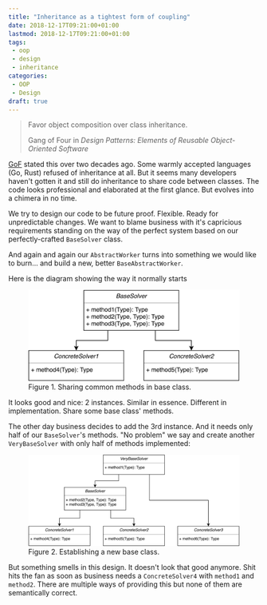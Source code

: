 ```yaml
---
title: "Inheritance as a tightest form of coupling"
date: 2018-12-17T09:21:00+01:00
lastmod: 2018-12-17T09:21:00+01:00
tags:
 - oop
 - design
 - inheritance
categories:
 - OOP
 - Design
draft: true
---
```

<blockquote class="blockquote text-right">
  <p class="mb-0">Favor object composition over class inheritance.</p>
  <footer class="blockquote-footer">Gang of Four in <cite title="Design Patterns: Elements of Reusable Object-Oriented Software">Design Patterns: Elements of Reusable Object-Oriented Software</cite></footer>
</blockquote>

[GoF](http://wiki.c2.com/?GangOfFour) stated this over two decades ago.
Some warmly accepted languages (Go, Rust) refused of inheritance at all.
But it seems many developers haven't gotten it and still do inheritance to share code between classes.
The code looks professional and elaborated at the first glance.
But evolves into a chimera in no time.

We try to design our code to be future proof. Flexible. Ready for unpredictable changes. We want to blame business
with it's capricious requirements standing on the way of the perfect system based on our perfectly-crafted `BaseSolver` class.

And again and again our `AbstractWorker` turns into something we would like to burn... and build a new, better `BaseAbstractWorker`.

Here is the diagram showing the way it normally starts

<figure class="figure">
    <img class="figure-img" src="/images/inheritance/base-class.png" alt="The class diagram showing keeping common methods in Base class" width="600" />
    <figcaption class="figure-caption text-center">Figure 1. Sharing common methods in base class.</figcaption>
</figure>

It looks good and nice: 2 instances. Similar in essence. Different in implementation. Share some base class' methods.

The other day business decides to add the 3rd instance. And it needs only half of our `BaseSolver`'s methods.
"No problem" we say and create another `VeryBaseSolver` with only half of methods implemented:


<figure class="figure">
    <img class="figure-img" src="/images/inheritance/very-base-class.png" alt="The class diagram showing creating VeryBase class out of the necessity to borrow couple of methods from Base class" width="800" />
    <figcaption class="figure-caption text-center">Figure 2. Establishing a new base class.</figcaption>
</figure>

But something smells in this design. It doesn't look that good anymore.
Shit hits the fan as soon as business needs a `ConcreteSolver4` with `method1` and `method2`.
There are multiple ways of providing this but none of them are semantically correct.



